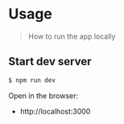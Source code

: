 # Usage
> How to run the app locally


## Start dev server

```sh
$ npm run dev
```

Open in the browser:

- http://localhost:3000
